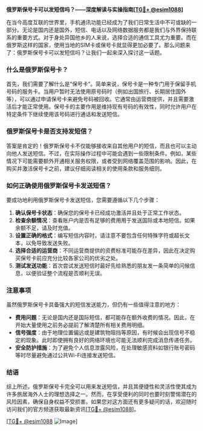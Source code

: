 **俄罗斯保号卡可以发短信吗？——深度解读与实操指南[[TG💪+ @esim1088](https://t.me/s/esim1088)]**

在当今高度互联的世界里，手机通讯功能已经成为了我们日常生活中不可或缺的一部分。无论是国内还是国外，短信、电话以及网络数据服务都是我们与外界保持联系的重要方式。对于身处异国他乡的人来说，选择合适的通信工具尤为重要。而在俄罗斯这样的国家，使用当地的SIM卡或保号卡就显得更加必要了。那么问题来了：俄罗斯保号卡可以发短信吗？让我们一起来深入探讨这一话题。

### 什么是俄罗斯保号卡？

首先，我们需要了解什么是“保号卡”。简单来说，保号卡是一种专门用于保留手机号码的服务卡。当用户暂时无法使用原号码时（例如出国旅行、长期居住国外等），可以通过申请保号卡来避免号码被回收。它通常由运营商提供，并且需要激活后才能正常使用。保号卡的主要作用是维持现有号码的有效性，同时允许用户在特定条件下继续使用该号码进行通话和发送短信。

### 俄罗斯保号卡是否支持发短信？

答案是肯定的！俄罗斯保号卡不仅能够接收来自其他用户的短信，而且也可以主动向他人发送短信。不过，在实际操作过程中可能会遇到一些限制条件。例如，某些情况下可能需要额外开通相关服务权限，或者受到网络覆盖范围的影响。因此，在购买并激活保号卡之前，建议仔细阅读相关的使用条款和服务细则。

### 如何正确使用俄罗斯保号卡发送短信？

要成功地利用俄罗斯保号卡发送短信，您需要遵循以下几个步骤：

1. **确认保号卡状态**：确保您的保号卡已经成功激活并且处于正常工作状态。
2. **检查余额情况**：查看账户内是否有足够的费用用于发送国际或本地短信。如果余额不足，请及时充值。
3. **设置正确的格式**：编写短信内容时，请注意不要包含任何特殊字符或超长文本，以免导致发送失败。
4. **选择合适的运营商**：不同运营商提供的资费标准可能存在差异，因此在决定购买保号卡前应充分比较各家公司的优劣之处。
5. **测试发送功能**：首次尝试发送短信时最好先给熟悉的朋友发一条简单的问候信息，以便验证整个流程是否顺利无误。

### 注意事项

虽然俄罗斯保号卡具备强大的短信发送能力，但仍有一些值得注意的地方：

- **费用问题**：无论是国内还是国际短信，都可能存在额外收费的情况。因此，在开始大量使用之前务必提前了解清楚所有相关费用明细。
- **信号强度**：由于地理位置偏远或是建筑物阻挡等原因，有时候会出现信号不稳定的现象。此时即使拥有良好的网络环境也可能无法顺利完成消息传递任务。
- **安全防护措施**：为了避免个人信息泄露风险，在处理敏感资料如银行账号密码等时尽量避免通过公共Wi-Fi连接发送短信。

### 结语

综上所述，俄罗斯保号卡完全可以用来发送短信，并且其便捷性和灵活性使其成为许多旅居海外人士的理想选择之一。然而，在享受便利的同时也要时刻警惕潜在的风险因素，确保自身权益不受损害。如果您对这方面还有更多疑问的话，欢迎随时访问我们的官方频道获取最新资讯[[TG💪+ @esim1088](https://t.me/s/esim1088)]。

[[TG💪+ @esim1088](https://t.me/s/esim1088) ![Image](https://i.postimg.cc/4NQfJmqS/Snipaste-2025-05-13-00-14-12.png)]